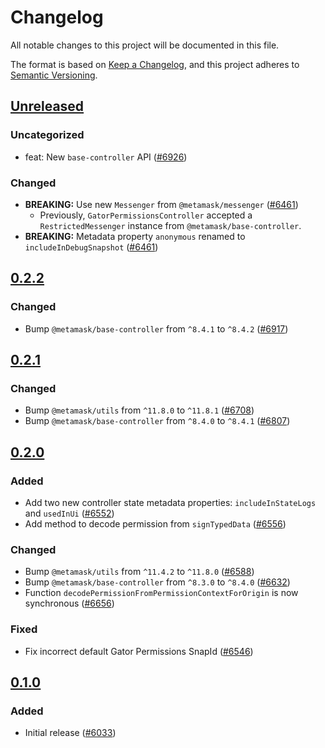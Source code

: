 # Changelog

All notable changes to this project will be documented in this file.

The format is based on [Keep a Changelog](https://keepachangelog.com/en/1.0.0/),
and this project adheres to [Semantic Versioning](https://semver.org/spec/v2.0.0.html).

## [Unreleased]

### Uncategorized

- feat: New `base-controller` API ([#6926](https://github.com/MetaMask/core/pull/6926))

### Changed

- **BREAKING:** Use new `Messenger` from `@metamask/messenger` ([#6461](https://github.com/MetaMask/core/pull/6461))
  - Previously, `GatorPermissionsController` accepted a `RestrictedMessenger` instance from `@metamask/base-controller`.
- **BREAKING:** Metadata property `anonymous` renamed to `includeInDebugSnapshot` ([#6461](https://github.com/MetaMask/core/pull/6461))

## [0.2.2]

### Changed

- Bump `@metamask/base-controller` from `^8.4.1` to `^8.4.2` ([#6917](https://github.com/MetaMask/core/pull/6917))

## [0.2.1]

### Changed

- Bump `@metamask/utils` from `^11.8.0` to `^11.8.1` ([#6708](https://github.com/MetaMask/core/pull/6708))
- Bump `@metamask/base-controller` from `^8.4.0` to `^8.4.1` ([#6807](https://github.com/MetaMask/core/pull/6807))

## [0.2.0]

### Added

- Add two new controller state metadata properties: `includeInStateLogs` and `usedInUi` ([#6552](https://github.com/MetaMask/core/pull/6552))
- Add method to decode permission from `signTypedData` ([#6556](https://github.com/MetaMask/core/pull/6556))

### Changed

- Bump `@metamask/utils` from `^11.4.2` to `^11.8.0` ([#6588](https://github.com/MetaMask/core/pull/6588))
- Bump `@metamask/base-controller` from `^8.3.0` to `^8.4.0` ([#6632](https://github.com/MetaMask/core/pull/6632))
- Function `decodePermissionFromPermissionContextForOrigin` is now synchronous ([#6656](https://github.com/MetaMask/core/pull/6656))

### Fixed

- Fix incorrect default Gator Permissions SnapId ([#6546](https://github.com/MetaMask/core/pull/6546))

## [0.1.0]

### Added

- Initial release ([#6033](https://github.com/MetaMask/core/pull/6033))

[Unreleased]: https://github.com/MetaMask/core/compare/@metamask/gator-permissions-controller@0.2.2...HEAD
[0.2.2]: https://github.com/MetaMask/core/compare/@metamask/gator-permissions-controller@0.2.1...@metamask/gator-permissions-controller@0.2.2
[0.2.1]: https://github.com/MetaMask/core/compare/@metamask/gator-permissions-controller@0.2.0...@metamask/gator-permissions-controller@0.2.1
[0.2.0]: https://github.com/MetaMask/core/compare/@metamask/gator-permissions-controller@0.1.0...@metamask/gator-permissions-controller@0.2.0
[0.1.0]: https://github.com/MetaMask/core/releases/tag/@metamask/gator-permissions-controller@0.1.0

